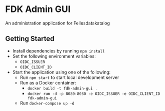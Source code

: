 # FDK Admin GUI

An administration application for Fellesdatakatalog

## Getting Started

- Install dependencies by running `npm install`
- Set the following environment variables:
  - `OIDC_ISSUER`
  - `OIDC_CLIENT_ID`
- Start the application using one of the following:
  - Run `npm start` to start local development server
  - Run as a Docker container:
    - `docker build -t fdk-admin-gui .`
    - `docker run -d -p 8080:8080 -e OIDC_ISSUER -e OIDC_CLIENT_ID fdk-admin-gui`
  - Run `docker-compose up -d`
